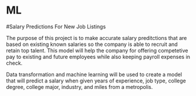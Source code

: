 # ML
#Salary Predictions For New Job Listings

The purpose of this project is to make accurate salary preditctions that are based on existing known salaries so the company is able to recruit and retain top talent. This model will help the company for offering competetive pay to existing and future employees while also keeping payroll expenses in check.

Data transformation and machine learning will be used to create a model that will predict a salary when given years of experience, job type, college degree, college major, industry, and miles from a metropolis.

